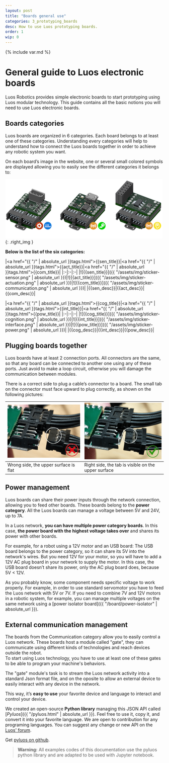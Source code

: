 ```yaml
---
layout: post
title: "Boards general use"
categories: 3_prototyping_boards
desc: How to use Luos prototyping boards.
order: 1
wip: 0
---
```

{% include var.md %}

# General guide to Luos electronic boards

Luos Robotics provides simple electronic boards to start prototyping using Luos modular technology.
This guide contains all the basic notions you will need to use Luos electronic boards.


## Boards categories

Luos boards are organized in 6 categories. Each board belongs to at least one of these categories. Understanding every categories will help to understand how to connect the Luos boards together in order to achieve any robotic system you want.

On each board’s image in the website, one or several small colored symbols are displayed allowing you to easily see the different categories it belongs to:

![Luos boards examples](/assets/img/boards_example.png){: .right_img }

**Below is the list of the six categories:**

|<a href="{{ "/" | absolute_url }}tags.html">{{sen_title}}</a>|<a href="{{ "/" | absolute_url }}tags.html">{{act_title}}</a>|<a href="{{ "/" | absolute_url }}tags.html">{{com_title}}</a>|
|:-|:-|:-|
|![{{sen_title}}]({{ "/assets/img/sticker-sensor.png" | absolute_url }})|![{{act_title}}]({{ "/assets/img/sticker-actuation.png" | absolute_url }})|![{{com_title}}]({{ "/assets/img/sticker-communication.png" | absolute_url }})|
|{{sen_desc}}|{{act_desc}}|{{com_desc}}|

|<a href="{{ "/" | absolute_url }}tags.html">{{cog_title}}</a>|<a href="{{ "/" | absolute_url }}tags.html">{{int_title}}</a>|<a href="{{ "/" | absolute_url }}tags.html">{{pow_title}}</a>|
|:-|:-|:-|
|![{{cog_title}}]({{ "/assets/img/sticker-cognition.png" | absolute_url }})|![{{int_title}}]({{ "/assets/img/sticker-interface.png" | absolute_url }})|![{{pow_title}}]({{ "/assets/img/sticker-power.png" | absolute_url }})|
|{{cog_desc}}|{{int_desc}}|{{pow_desc}}|


## <a name="plug"></a>Plugging boards together

Luos boards have at least 2 connection ports. All connectors are the same, so that any board can be connected to another one using any of these ports. Just avoid to make a loop circuit, otherwise you will damage the communication between modules.

There is a correct side to plug a cable’s connector to a board. The small tab on the connector must face upward to plug correctly, as shown on the following pictures:

|![Wrong side img](/assets/img/plug-no.png)|![Right side img](/assets/img/plug-yes.png)|
|:-|:-|
|Wrong side, the upper surface is flat|Right side, the tab is visible on the upper surface|



## Power management

Luos boards can share their power inputs through the network connection, allowing you to feed other boards. These boards belong to the **power category**.
All the Luos boards can manage a voltage between 5V and 24V, up to 7A.

In a Luos network, **you can have multiple power category boards**. In this case, **the power board with the highest voltage takes over** and shares its power with other boards.

For example, for a robot using a 12V motor and an USB board: The USB board belongs to the power category, so it can share its 5V into the network's wires. But you need 12V for your motor, so you will have to add a 12V AC plug board in your network to supply the motor. In this case, the USB board doesn’t share its power, only the AC plug board does, because 5V < 12V.

As you probably know, some component needs specific voltage to work properly. For example, in order to use standard servomotor you have to feed the Luos network with 5V or 7V. If you need to combine 7V and 12V motors in a robotic system, for example, you can manage multiple voltages on the same network using a [power isolator board]({{ "/board/power-isolator" | absolute_url }}).


## External communication management

The boards from the Communication category allow you to easily control a Luos network. These boards host a module called "gate", they can communicate using different kinds of technologies and reach devices outside the robot.<br/>To start using Luos technology, you have to use at least one of these gates to be able to program your machine's behaviors.

The "gate" module's task is to stream the Luos network activity into a standard Json format file, and on the oposite to allow an external device to easily interact with any device in the network.

This way, it’s **easy to use** your favorite device and language to interact and control your device.

We created an open-source **Python library** managing this JSON API called [*Pyluos*]({{ "/pyluos.html" | absolute_url }}). Feel free to use it, copy it, and convert it into your favorite language. We are open to contribution for any programing languages. You can suggest any change or new API on the [Luos' forum](https://forum.luos.io/).

Get [pyluos on github](https://github.com/Luos-Robotics/pyluos).

<blockquote class="warning"><strong>Warning:</strong> All examples codes of this documentation use the pyluos python library and are adapted to be used with Jupyter notebook.</blockquote><br />
